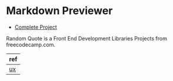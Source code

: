 # Markdown Previewer

- [Complete Project](https://njt123456.github.io/react-markdown-previewer/)

Random Quote is a Front End Development Libraries Projects from freecodecamp.com.

| ref |
|--------------|
| [ux](https://markdown-previewer.freecodecamp.rocks/) |
